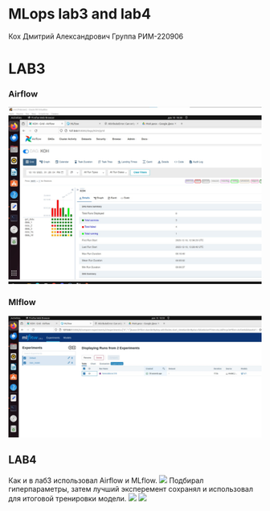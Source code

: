 # MLops lab3 and lab4
Кох Дмитрий Александрович Группа РИМ-220906

# LAB3

### Airflow
![](https://github.com/KDA-koh/MLops_lab3/blob/main/airflow.jpg)
### Mlflow
![](https://github.com/KDA-koh/MLops_lab3/blob/main/mlflow.jpg)

## LAB4
Как и в лаб3 использовал Airflow и MLflow. 
![](https://github.com/KDA-koh/MLops_lab3_lab4/blob/main/airflow_runs.jpg)
Подбирал гиперпараметры, затем лучший эксперемент сохранял и использовал для итоговой тренировки модели.
![](https://github.com/KDA-koh/MLops_lab3_lab4/blob/main/train_list.jpg)
![](https://github.com/KDA-koh/MLops_lab3_lab4/blob/main/models_runs.jpg)
